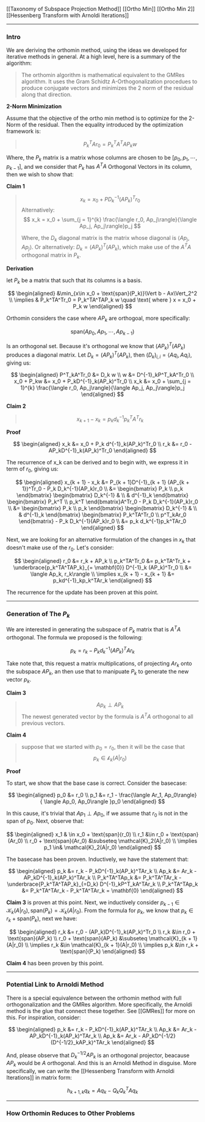 [[Taxonomy of Subspace Projection Method]]
[[Ortho Min]]
[[Ortho Min 2]]
[[Hessenberg Transform with Arnoldi Iterations]]

---
### **Intro**

We are deriving the orthomin method, using the ideas we developed for iterative methods in general. At a high level, here is a summary of the algorithm: 

> The orthomin algorithm is mathematical equivalent to the GMRes algorithm. It uses the Gram Schidtz A-Orthogonalization procedues to produce conjugate vectors and minimizes the 2 norm of the residual along that direction. 

**2-Norm Minimization**

Assume that the objective of the ortho min method is to optimize for the 2-Norm of the residual. Then the equality introduced by the optimization framework is: 

> $$
> P_k^TAr_0 = P_k^TA^TAP_kw  \tag{1}
> $$


Where, the $P_k$ matrix is a matrix whose columns are chosen to be $[p_0, p_1, \cdots, p_{k - 1}]$, and we consider that $P_k$ has $A^TA$ Orthogonal Vectors in its column, then we wish to show that: 

**Claim 1**

> $$x_k = x_0 + PD^{-1}_k(AP_k)^Tr_0$$
> Alternatively: 
> $$
>     x_k = x_0 + \sum_{j = 1}^{k}
> \frac{\langle r_0, Ap_j\rangle}{\langle Ap_j, Ap_j\rangle}p_j
> $$
> 
> Where, the $D_k$ diagonal matrix is the matrix whose diagonal is $\langle Ap_j, Ap_j\rangle$. Or alternatively: $D_k = (AP_k)^T(AP_k)$, which make use of the $A^TA$ orthogonal matrix in $P_k$. 

**Derivation**

let $P_k$ be a matrix that such that its columns is a basis. 


$$
\begin{aligned}
    &\min_{x\in x_0 + \text{span}(P_k)}\Vert b - Ax\Vert_2^2
    \\
    \implies 
    & 
    P_k^TA^Tr_0 = P_k^TA^TAP_k w \quad \text{ where } x = x_0 + P_k w
\end{aligned}
$$

Orthomin considers the case where $AP_k$ are orthogoal, more specifically: 

$$
\text{span}(Ap_0, Ap_1, \cdots, Ap_{k - 1})
$$

Is an orthogonal set. Because it's orthogonal we know that $(AP_k)^T(AP_k)$ produces a diagonal matrix. Let $D_k = (AP_k)^T(AP_k)$, then $(D_k)_{i, i} = \langle Aq_i, Aq_i\rangle$, giving us: 

$$
\begin{aligned}
    P^T_kA^Tr_0 &= D_k w
    \\
    w &= D^{-1}_kP^T_kA^Tr_0
    \\
    x_0 + P_kw &= x_0 + P_kD^{-1}_k(AP_k)^Tr_0
    \\
    x_k &= x_0 + \sum_{j = 1}^{k}
    \frac{\langle r_0, Ap_j\rangle}{\langle Ap_j, Ap_j\rangle}p_j
\end{aligned}
$$


**Claim 2**

> $$
> x_{k + 1} - x_k = p_kd^{-1}_k p_k^TA^Tr_k
> $$

**Proof**

$$
\begin{aligned}
    x_k &= x_0 + P_k d^{-1}_k(AP_k)^Tr_0
    \\
    r_k &= r_0 - AP_kD^{-1}_k(AP_k)^Tr_0
\end{aligned}
$$

The recurrence of x_k can be derived and to begin with, we express it in term of $r_0$, giving us: 

$$
\begin{aligned}
    x_{k + 1} - x_k &= P_{k + 1}D^{-1}_{k + 1} (AP_{k + 1})^Tr_0 - P_k D_k^{-1}(AP_k)r_0
    \\
    &= 
    \begin{bmatrix}
        P_k \\ p_k
    \end{bmatrix}
    \begin{bmatrix}
        D_k^{-1} & 
        \\
        & d^{-1}_k
    \end{bmatrix}
    \begin{bmatrix}
        P_k^T \\ p_k^T
    \end{bmatrix}A^Tr_0 
    - 
    P_k D_k^{-1}(AP_k)r_0
    \\
    &= 
    \begin{bmatrix}
        P_k \\ p_k
    \end{bmatrix}
    \begin{bmatrix}
        D_k^{-1} & 
        \\
        & d^{-1}_k
    \end{bmatrix}
    \begin{bmatrix}
        P_k^TA^Tr_0 \\ p^T_kAr_0
    \end{bmatrix} - 
    P_k D_k^{-1}(AP_k)r_0
    \\
    &= 
    p_k d_k^{-1}p_k^TAr_0
\end{aligned}
$$

Next, we are looking for an alternative formulation of the changes in $x_k$ that doesn't make use of the $r_0$. Let's consider: 

$$
\begin{aligned}
    r_0 &= r_k + AP_k
    \\
    p_k^TA^Tr_0 &= p_k^TA^Tr_k + \underbrace{p_k^TA^TAP_k}_{= \mathbf{0}} D^{-1}_k (AP_k)^Tr_0
    \\
    &= \langle Ap_k, r_k\rangle
    \\
    \implies
    x_{k + 1}  - x_{k + 1} &= 
    p_kd^{-1}_kp_k^TAr_k
\end{aligned}
$$

The recurrence for the update has been proven at this point. 

---
### **Generation of The $P_k$**

We are interested in generating the subspace of $P_k$ matrix that is $A^TA$ orthogonal. The formula we proposed is the following: 

$$
p_k = r_k - P_kd^{-1}_k(AP_k)^TAr_k
$$

Take note that, this request a matrix multiplications, of projecting $Ar_k$ onto the subspace $AP_k$, an then use that to manipuate $P_k$ to generate the new vector $p_k$. 

**Claim 3**

> $$Ap_k \perp AP_k$$ 
> The newest generated vector by the formula is $A^TA$ orthogonal to all previous vectors. 

**Claim 4**

> suppose that we started with $p_0 = r_0$, then it will be the case that 
> $$
> p_k\in \mathcal{k}_k(A|r_0)
> $$

**Proof**

To start, we show that the base case is correct. Consider the basecase: 

$$
\begin{aligned}
    p_0 &= r_0 
    \\
    p_1 &= r_1 - 
    \frac{\langle Ar_1, Ap_0\rangle}
    {
        \langle Ap_0, Ap_0\rangle
    }p_0
\end{aligned}
$$

In this cause, it's trivial that $Ap_1 \perp Ap_0$, if we assume that $r_0$ is not in the span of $p_0$. Next, observe that: 

$$
\begin{aligned}
    x_1 & \in x_0 + \text{span}(r_0)
    \\
    r_1 &\in r_0 + \text{span}(Ar_0)
    \\
    r_0 + \text{span}(Ar_0) &\subseteq \mathcal{K}_2(A|r_0)
    \\
    \implies 
    p_1 \in& \mathcal{K}_2(A|r_0)
\end{aligned}
$$

The basecase has been proven. Inductively, we have the statement that: 

$$
\begin{aligned}
    p_k &= r_k - P_kD^{-1}_k(AP_k)^TAr_k
    \\
    Ap_k &= Ar_k - AP_kD^{-1}_k(AP_k)^TAr_k
    \\
    P_k^TA^TAp_k &= 
    P_k^TA^TAr_k - \underbrace{P_k^TA^TAP_k}_{=D_k} D^{-1}_kP^T_kA^TAr_k
    \\
    P_k^TA^TAp_k &= P_k^TA^TAr_k - P_k^TA^TAr_k = \mathbf{0}
\end{aligned}
$$

**Claim 3** is proven at this point. Next, we inductively consider $p_{k - 1}\in \mathcal{K}_k(A|r_0), \text{span}(P_k) = \mathcal{K}_k(A|r_0)$. From the formula for $p_k$, we know that $p_k \in r_k + \text{span}(P_k)$, next we have: 

$$
\begin{aligned}
    r_k &= r_0 - (AP_k)D^{-1}_k(AP_k)^Tr_0
    \\
    r_k &\in r_0 + \text{span}(AP_k)
    \\
    r_0 + \text{span}(AP_k) &\subseteq \mathcal{K}_{k + 1}(A|r_0)
    \\
    \implies r_k &\in \mathcal{K}_{k + 1}(A|r_0)
    \\
    \implies p_k &\in r_k + \text{span}(P_k)
\end{aligned}
$$

**Claim 4** has been proven by this point. 

---
### **Potential Link to Arnoldi Method**

There is a special equivalence between the orthomin method with full orthogonalization and the GMRes algorithm. More specifically, the Arnoldi method is the glue that connect these together. See [[GMRes]] for more on this. For inspiration, consider: 

$$
\begin{aligned}
    p_k &= r_k - P_kD^{-1}_k(AP_k)^TAr_k
    \\
    Ap_k &= Ar_k - AP_kD^{-1}_k(AP_k)^TAr_k
    \\
    Ap_k &= Ar_k - AP_kD^{-1/2}(D^{-1/2}_kAP_k)^TAr_k
\end{aligned}
$$

And, please observe that $D_k^{-1/2}AP_k$ is an orthogonal projector, beacause $AP_k$ would be $A$ orthogonal. And this is an Arnoldi Method in disguise. More specifically, we can write the [[Hessenberg Transform with Arnoldi Iterations]] in matrix form: 

$$
h_{k+ 1, k}q_k = Aq_k - Q_kQ_k^{T}Aq_k
$$



---
### How Orthomin Reduces to Other Problems



